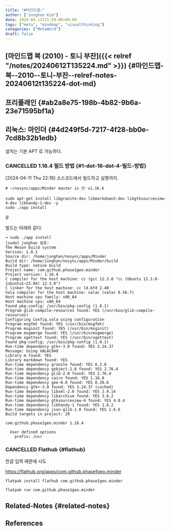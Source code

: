 ```yaml
---
title: "#마인드맵:"
author: ["Junghan Kim"]
date: 2024-04-11T21:59:00+09:00
tags: ["meta", "mindmap", "visualthinking"]
categories: ["MetaWord"]
draft: false
---
```


## [마인드맵 북 (2010) - 토니 부잔]({{< relref "/notes/20240612T135224.md" >}}) {#마인드맵-북--2010--토니-부잔--relref-notes-20240612t135224-dot-md}


## 프리플레인 {#ab2a8e75-198b-4b82-9b6a-23e71595bf1a}


## 리눅스: 마인더 {#4d249f5d-7217-4f28-bb0e-7cd8b32b1edb}

설치는 기본 APT 로 가능하다.


### <span class="org-todo done CANCELLED">CANCELLED</span> 1.16.4 빌드 방법 {#1-dot-16-dot-4-빌드-방법}

<span class="timestamp-wrapper"><span class="timestamp">[2024-04-11 Thu 22:18] </span></span> 소스코드에서 빌드하고 실행까지.

```text
# ~/nosync/apps/Minder master is 📦 v1.16.4

sudo apt-get install libgranite-dev libmarkdown2-dev libgtksourceview-4-dev libhandy-1-dev -y
sudo ./app install

끝
```

빌드는 아래와 같다.

```text
➜ sudo ./app install
[sudo] junghan 암호:
The Meson build system
Version: 1.0.1
Source dir: /home/junghan/nosync/apps/Minder
Build dir: /home/junghan/nosync/apps/Minder/build
Build type: native build
Project name: com.github.phase1geo.minder
Project version: 1.16.4
C compiler for the host machine: cc (gcc 12.3.0 "cc (Ubuntu 12.3.0-1ubuntu1~23.04) 12.3.0")
C linker for the host machine: cc ld.bfd 2.40
Vala compiler for the host machine: valac (valac 0.56.7)
Host machine cpu family: x86_64
Host machine cpu: x86_64
Found pkg-config: /usr/bin/pkg-config (1.8.1)
Program glib-compile-resources found: YES (/usr/bin/glib-compile-resources)
Configuring Config.vala using configuration
Program msgfmt found: YES (/usr/bin/msgfmt)
Program msginit found: YES (/usr/bin/msginit)
Program msgmerge found: YES (/usr/bin/msgmerge)
Program xgettext found: YES (/usr/bin/xgettext)
Found pkg-config: /usr/bin/pkg-config (1.8.1)
Run-time dependency gtk+-3.0 found: YES 3.24.37
Message: Using VALAC048
Library m found: YES
Library markdown found: YES
Run-time dependency granite found: YES 6.2.0
Run-time dependency gobject-2.0 found: YES 2.76.4
Run-time dependency glib-2.0 found: YES 2.76.4
Run-time dependency cairo found: YES 1.16.0
Run-time dependency gee-0.8 found: YES 0.20.6
Dependency gtk+-3.0 found: YES 3.24.37 (cached)
Run-time dependency libxml-2.0 found: YES 2.9.14
Run-time dependency libarchive found: YES 3.6.2
Run-time dependency gtksourceview-4 found: YES 4.8.4
Run-time dependency libhandy-1 found: YES 1.8.2
Run-time dependency json-glib-1.0 found: YES 1.6.6
Build targets in project: 29

com.github.phase1geo.minder 1.16.4

  User defined options
    prefix: /usr
```


### <span class="org-todo done CANCELLED">CANCELLED</span> Flathub {#flathub}

한글 입력 때문에 시도

<https://flathub.org/apps/com.github.phase1geo.minder>

```text
flatpak install flathub com.github.phase1geo.minder

flatpak run com.github.phase1geo.minder
```


## Related-Notes {#related-notes}

## References

<style>.csl-entry{text-indent: -1.5em; margin-left: 1.5em;}</style><div class="csl-bib-body">
</div>
